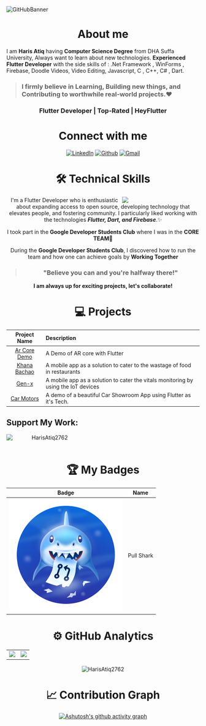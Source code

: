 <!-- 
![reame4](https://user-images.githubusercontent.com/90326051/164891150-8bc4a1d8-b9df-4a83-8857-3cf47e320658.png) 

<h1 align="center" >Hey, I'm <a href="https://www.linkedin.com/in/HarisAtiq2762/" target="_blank"> Haris Atiq 👋</a>
  </br>
<img width="40%" align="right"   src="https://user-images.githubusercontent.com/90326051/163715255-a025d887-bdf0-4801-afd9-929c9d876190.png" > -->

<!-- ![MyGithubBanner](https://user-images.githubusercontent.com/90326051/192113603-d802367b-14e0-462e-9d30-e138caef5898.png) -->
![GitHubBanner](https://media.licdn.com/dms/image/D4D16AQHt-_WG_c7jKQ/profile-displaybackgroundimage-shrink_350_1400/0/1683569104924?e=1727913600&v=beta&t=l_wK1xzYRx55Kp3ymgwKPHsK_q7qJ46mfa5LvxB5bsg)


<!-- <h3>About me,</h3> -->
<h1 align="center"> About me</h1>

I am <b>Haris Atiq</b> having <b>Computer Science Degree</b> from DHA Suffa University, Always want to learn about new technologies. <b>Experienced Flutter Developer</b> with the side skills of : .Net Framework , WinForms , Firebase, Doodle Videos, Video Editing, Javascript, C , C++, C# , Dart. 

> ### I firmly believe in <b>Learning</b>, <b>Building</b> new things, and <b>Contributing</b> to worthwhile real-world projects.❤

<h3 align="center">Flutter Developer | Top-Rated | HeyFlutter </h3>
   <div align="center">

 <h1 align="center">Connect with me</h1>

<div align="center">
<a  href="https://linkedin.com/in/haris-atiq-331a81205/" target="_blank"><img alt="LinkedIn" src="https://img.shields.io/badge/linkedin%20-%230077B5.svg?&style=for-the-badge&logo=linkedin&logoColor=white" /></a>
<a href="https://github.com/HarisAtiq2762" target="_blank"><img alt="Github" src="https://img.shields.io/badge/GitHub-100000?style=for-the-badge&logo=github&logoColor=white"/></a>
<a href="mailto:harisatiq15@gmail.com"><img  alt="Gmail" src="https://img.shields.io/badge/Gmail-D14836?style=for-the-badge&logo=gmail&logoColor=white" />
</a>
</div>

 
 <div align="center">

<h1>🛠 Technical Skills</h1>
   
   <img width="40%" align="right"   src="https://user-images.githubusercontent.com/90326051/196059543-f26eed56-e331-4211-8c0f-7ec25ab482de.png">

I'm a Flutter Developer who is enthusiastic about expanding access to open source, developing technology that elevates people, and fostering community. I particularly liked working with the technologies _**Flutter, Dart, and Firebase**_.✨

I took part in the **Google Developer Students Club** where I was in the **CORE TEAM**🎉

During the **Google Developer Students Club**, I discovered how to run the team and how one can achieve goals by **Working Together**

> ### "Believe you can and you're halfway there!"

**I am always up for exciting projects, let's collaborate!**


<h1 align="center">💻 Projects</h1>


| Project Name      | Description | 
| :---:        |    :----   |  
| [Ar Core Demo](https://github.com/HarisAtiq2762/flutter_arcore_demo)  | A Demo of AR core with Flutter
| [Khana Bachao](https://github.com/HarisAtiq2762/khana_bachao)  | A mobile app as a solution to cater to the wastage of food in restaurants 
| [Gen-x](https://github.com/HarisAtiq2762/gen_x_healthcare_system)  | A mobile app as a solution to cater the vitals monitoring by using the IoT devices
| [Car Motors](https://github.com/HarisAtiq2762/car_motors) | A demo of a beautiful Car Showroom App using Flutter as it's Tech.



  

<h2 align="left">Support My Work:</h2>
<p><a href="buymeacoffee.com/harisatiq1r"> <img align="left" src="https://cdn.buymeacoffee.com/buttons/v2/default-yellow.png" height="50" width="210" alt="HarisAtiq2762" /></a></p><br><br>

# 🏆 My Badges

| Badge | Name 
| :-: | :-: |
| ![Pull Shark](/Media/Badges/Pull-Shark/PNG/PullShark.png)     | Pull Shark 



# ⚙️ GitHub Analytics
  
<table>
  <tr>
<td><img height="180px" src="https://github-readme-stats.vercel.app/api?username=HarisAtiq2762&show_icons=true&theme=dark" />
    <td><img height="170px" src="https://github-readme-stats.vercel.app/api/top-langs/?username=HarisAtiq2762&layout=compact&theme=dark" /></td>
  </tr>
</table>

<div align="center">
<p><img align="center" src="https://github-readme-streak-stats.herokuapp.com/?user=HarisAtiq2762&layout=compact&theme=dark" alt="HarisAtiq2762"/></p>
  </div>


# 📈 Contribution Graph  
[![Ashutosh's github activity graph](https://github-readme-activity-graph.vercel.app/graph?username=HarisAtiq2762&theme=github-compact)](https://github.com/HarisAtiq2762/HarisAtiq2762/github-readme-activity-graph)

 </div>

<!---
HarisAtiq2762/HarisAtiq2762 is a ✨ special ✨ repository because its `README.md` (this file) appears on your GitHub profile.
You can click the Preview link to take a look at your changes.
--->
